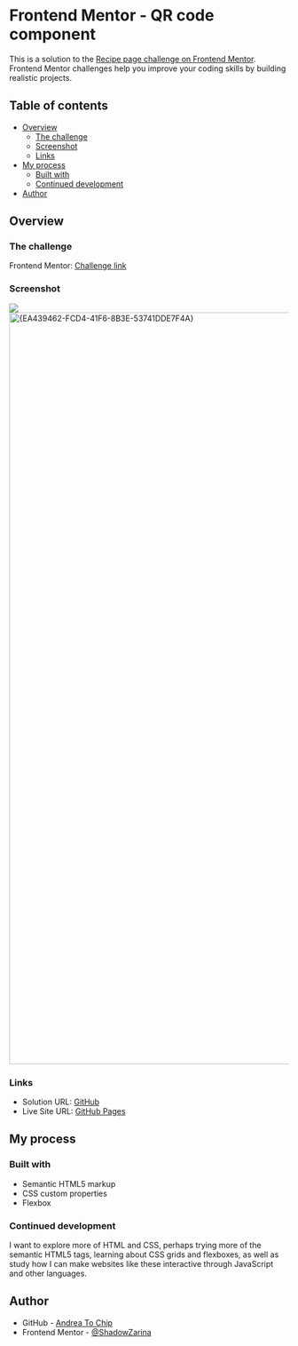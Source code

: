 # Frontend Mentor - QR code component

This is a solution to the [Recipe page challenge on Frontend Mentor](https://www.frontendmentor.io/challenges/qr-code-component-iux_sIO_H). Frontend Mentor challenges help you improve your coding skills by building realistic projects. 

## Table of contents

- [Overview](#overview)
  - [The challenge](#the-challenge)
  - [Screenshot](#screenshot)
  - [Links](#links)
- [My process](#my-process)
  - [Built with](#built-with)
  - [Continued development](#continued-development)
- [Author](#author)

## Overview

### The challenge

Frontend Mentor: [Challenge link]([https://www.frontendmentor.io/challenges/qr-code-component-iux_sIO_H])

### Screenshot

![](./screenshot.jpg)
<img width="2560" height="1354" alt="{EA439462-FCD4-41F6-8B3E-53741DDE7F4A}" src="https://github.com/user-attachments/assets/4953b803-9da0-4fc8-9504-42e98eb5349f" />


### Links

- Solution URL: [GitHub](https://github.com/ShadowZarina/fem-qr-code-component)
- Live Site URL: [GitHub Pages](https://shadowzarina.github.io/fem-qr-code-component/)

## My process

### Built with

- Semantic HTML5 markup
- CSS custom properties
- Flexbox

### Continued development

I want to explore more of HTML and CSS, perhaps trying more of the semantic HTML5 tags, learning about CSS grids and flexboxes, as well as study how I can make websites like these interactive through JavaScript and other languages.

## Author

- GitHub - [Andrea To Chip](https://github.com/ShadowZarina)
- Frontend Mentor - [@ShadowZarina](https://www.frontendmentor.io/profile/ShadowZarina)

